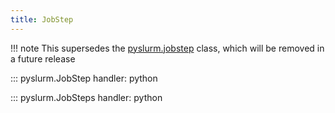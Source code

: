 ```yaml
---
title: JobStep
---
```


!!! note
    This supersedes the [pyslurm.jobstep](old/jobstep.md) class, which
    will be removed in a future release

::: pyslurm.JobStep
    handler: python

::: pyslurm.JobSteps
    handler: python
